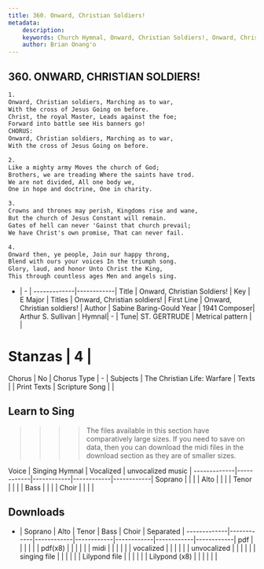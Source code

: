 ```yaml
---
title: 360. Onward, Christian Soldiers!
metadata:
    description: 
    keywords: Church Hymnal, Onward, Christian Soldiers!, Onward, Christian soldiers!, Onward, Christian soldiers!
    author: Brian Onang'o
---
```



## 360. ONWARD, CHRISTIAN SOLDIERS!

```txt
1.
Onward, Christian soldiers, Marching as to war,
With the cross of Jesus Going on before.
Christ, the royal Master, Leads against the foe;
Forward into battle see His banners go!
CHORUS:
Onward, Christian soldiers, Marching as to war,
With the cross of Jesus Going on before.

2.
Like a mighty army Moves the church of God;
Brothers, we are treading Where the saints have trod.
We are not divided, All one body we,
One in hope and doctrine, One in charity.

3.
Crowns and thrones may perish, Kingdoms rise and wane,
But the church of Jesus Constant will remain.
Gates of hell can never 'Gainst that church prevail;
We have Christ's own promise, That can never fail.

4.
Onward then, ye people, Join our happy throng,
Blend with ours your voices In the triumph song.
Glory, laud, and honor Unto Christ the King,
This through countless ages Men and angels sing.
```

- |   -  |
-------------|------------|
Title | Onward, Christian Soldiers! |
Key | E Major |
Titles | Onward, Christian soldiers! |
First Line | Onward, Christian soldiers! |
Author | Sabine Baring-Gould
Year | 1941
Composer| Arthur S. Sullivan |
Hymnal|  - |
Tune| ST. GERTRUDE |
Metrical pattern | |
# Stanzas | 4 |
Chorus | No |
Chorus Type | - |
Subjects | The Christian Life: Warfare |
Texts |  |
Print Texts | 
Scripture Song |  |
  
## Learn to Sing

>>>> The files available in this section have comparatively large sizes. If you need to save on data, then you can download the midi files in the download section as they are of smaller sizes.

Voice |  Singing Hymnal | Vocalized | unvocalized music |
-------------|------------|------------|------------|------------|
Soprano | | | |
Alto | | | |
Tenor | | | |
Bass | | | |
Choir | | | |

## Downloads

- |  Soprano | Alto | Tenor | Bass | Choir | Separated |
-------------|------------|------------|------------|------------|------------|------------|
pdf | | | | | |
pdf(x8) | | | | | |
midi | | | | | |
vocalized | | | | | |
unvocalized | | | | | |
singing file | | | | | |
Lilypond file | | | | | |
Lilypond (x8) | | | | | |
  